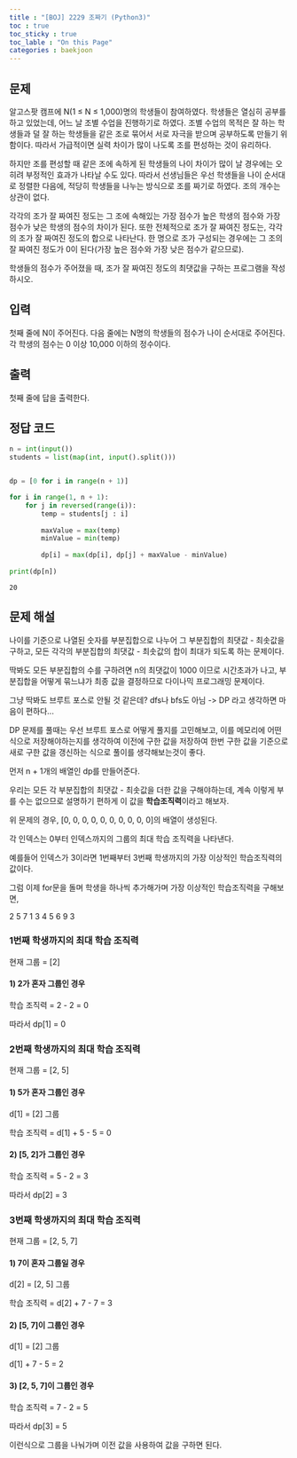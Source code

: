 ```yaml
---
title : "[BOJ] 2229 조짜기 (Python3)"
toc : true
toc_sticky : true
toc_lable : "On this Page"
categories : baekjoon
---
```

## 문제
알고스팟 캠프에 N(1 ≤ N ≤ 1,000)명의 학생들이 참여하였다. 학생들은 열심히 공부를 하고 있었는데, 어느 날 조별 수업을 진행하기로 하였다. 조별 수업의 목적은 잘 하는 학생들과 덜 잘 하는 학생들을 같은 조로 묶어서 서로 자극을 받으며 공부하도록 만들기 위함이다. 따라서 가급적이면 실력 차이가 많이 나도록 조를 편성하는 것이 유리하다.

하지만 조를 편성할 때 같은 조에 속하게 된 학생들의 나이 차이가 많이 날 경우에는 오히려 부정적인 효과가 나타날 수도 있다. 따라서 선생님들은 우선 학생들을 나이 순서대로 정렬한 다음에, 적당히 학생들을 나누는 방식으로 조를 짜기로 하였다. 조의 개수는 상관이 없다.

각각의 조가 잘 짜여진 정도는 그 조에 속해있는 가장 점수가 높은 학생의 점수와 가장 점수가 낮은 학생의 점수의 차이가 된다. 또한 전체적으로 조가 잘 짜여진 정도는, 각각의 조가 잘 짜여진 정도의 합으로 나타난다. 한 명으로 조가 구성되는 경우에는 그 조의 잘 짜여진 정도가 0이 된다(가장 높은 점수와 가장 낮은 점수가 같으므로).

학생들의 점수가 주어졌을 때, 조가 잘 짜여진 정도의 최댓값을 구하는 프로그램을 작성하시오.

## 입력
첫째 줄에 N이 주어진다. 다음 줄에는 N명의 학생들의 점수가 나이 순서대로 주어진다. 각 학생의 점수는 0 이상 10,000 이하의 정수이다.

## 출력
첫째 줄에 답을 출력한다.

## 정답 코드


```python
n = int(input())
students = list(map(int, input().split()))


dp = [0 for i in range(n + 1)]

for i in range(1, n + 1):
    for j in reversed(range(i)):
        temp = students[j : i]
        
        maxValue = max(temp)
        minValue = min(temp)
        
        dp[i] = max(dp[i], dp[j] + maxValue - minValue)
        
print(dp[n])     
```

    20


## 문제 해설
나이를 기준으로 나열된 숫자를 부분집합으로 나누어 그 부분집합의 최댓값 - 최솟값을 구하고, 모든 각각의 부분집합의 최댓값 - 최솟값의 합이 최대가 되도록 하는 문제이다. 

딱봐도 모든 부분집합의 수를 구하려면 n의 최댓값이 1000 이므로 시간초과가 나고, 부분집합을 어떻게 묶느냐가 최종 값을 결정하므로 다이나믹 프로그래밍 문제이다. 

그냥 딱봐도 브루트 포스로 안될 것 같은데? dfs나 bfs도 아님 -> DP 라고 생각하면 마음이 편하다...

DP 문제를 풀때는 우선 브루트 포스로 어떻게 풀지를 고민해보고, 이를 메모리에 어떤식으로 저장해야하는지를 생각하여 이전에 구한 값을 저장하여 한번 구한 값을 기준으로 새로 구한 값을 갱신하는 식으로 풀이를 생각해보는것이 좋다.

먼저 n + 1개의 배열인 dp를 만들어준다.

우리는 모든 각 부분집합의 최댓값 - 최솟값을 더한 값을 구해야하는데, 계속 이렇게 부를 수는 없으므로 설명하기 편하게 이 값을 **학습조직력**이라고 해보자.

위 문제의 경우, [0, 0, 0, 0, 0, 0, 0, 0, 0, 0]의 배열이 생성된다.

각 인덱스는 0부터 인덱스까지의 그룹의 최대 학습 조직력을 나타낸다.

예를들어 인덱스가 3이라면 1번째부터 3번째 학생까지의 가장 이상적인 학습조직력의 값이다.

그럼 이제 for문을 돌며 학생을 하나씩 추가해가며 가장 이상적인 학습조직력을 구해보면, 

2 5 7 1 3 4 5 6 9 3


### 1번째 학생까지의 최대 학습 조직력
현재 그룹 = [2]

#### 1) 2가 혼자 그룹인 경우

학습 조직력 = 2 - 2 = 0

따라서 dp[1] = 0

### 2번째 학생까지의 최대 학습 조직력
현재 그룹 = [2, 5]

#### 1) 5가 혼자 그룹인 경우

d[1] = [2] 그룹

학습 조직력 = d[1] + 5 - 5 = 0

#### 2) [5, 2]가 그룹인 경우

학습 조직력 = 5 - 2 = 3

따라서 dp[2] = 3

### 3번째 학생까지의 최대 학습 조직력
현재 그룹 = [2, 5, 7]

#### 1) 7이 혼자 그룹일 경우

d[2] = [2, 5] 그룹

학습 조직력 = d[2] + 7 - 7 = 3

#### 2) [5, 7]이 그룹인 경우

d[1] = [2] 그룹

d[1] + 7 - 5 = 2

#### 3) [2, 5, 7]이 그룹인 경우

학습 조직력 = 7 - 2 = 5

따라서 dp[3] = 5


이런식으로 그룹을 나눠가며 이전 값을 사용하여 값을 구하면 된다.










